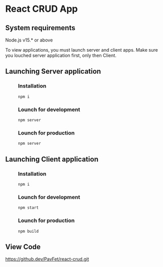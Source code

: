 # React CRUD App

## System requirements
Node.js v15.* or above

To view applications, you must launch server and client apps.
Make sure you louched server application first, only then Client.

## Launching Server application
<div style="padding-left: 40px">

### Installation
```
npm i
```

### Lounch for development
```
npm server
```
### Lounch for production
```
npm server
```
</div>

## Launching Client application

<div style="padding-left: 40px">

### Installation
```
npm i
```

### Lounch for development
```
npm start
```
### Lounch for production
```
npm build
```
</div>

## View Code
https://github.dev/PavFet/react-crud.git
